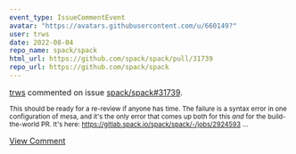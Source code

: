 ```yaml
---
event_type: IssueCommentEvent
avatar: "https://avatars.githubusercontent.com/u/660149?"
user: trws
date: 2022-08-04
repo_name: spack/spack
html_url: https://github.com/spack/spack/pull/31739
repo_url: https://github.com/spack/spack
---
```


<a href='https://github.com/trws' target='_blank'>trws</a> commented on issue <a href='https://github.com/spack/spack/pull/31739' target='_blank'>spack/spack#31739</a>.

<small>This should be ready for a re-review if anyone has time.  The failure is a syntax error in one configuration of mesa, and it's the only error that comes up both for this *and* for the build-the-world PR.  It's here: https://gitlab.spack.io/spack/spack/-/jobs/2924593...</small>

<a href='https://github.com/spack/spack/pull/31739' target='_blank'>View Comment</a>